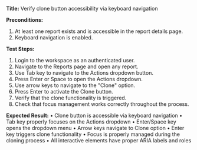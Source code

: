 **Title:** Verify clone button accessibility via keyboard navigation

**Preconditions:**
1. At least one report exists and is accessible in the report details page.
2. Keyboard navigation is enabled.

**Test Steps:**
  1. Login to the workspace as an authenticated user.
  2. Navigate to the Reports page and open any report.
  3. Use Tab key to navigate to the Actions dropdown button.
  4. Press Enter or Space to open the Actions dropdown.
  5. Use arrow keys to navigate to the "Clone" option.
  6. Press Enter to activate the Clone button.
  7. Verify that the clone functionality is triggered.
  8. Check that focus management works correctly throughout the process.

**Expected Result:**
• Clone button is accessible via keyboard navigation
• Tab key properly focuses on the Actions dropdown
• Enter/Space key opens the dropdown menu
• Arrow keys navigate to Clone option
• Enter key triggers clone functionality
• Focus is properly managed during the cloning process
• All interactive elements have proper ARIA labels and roles
